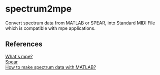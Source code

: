 # spectrum2mpe  
Convert spectrum data from MATLAB or SPEAR, into Standard MIDI File which is compatible with mpe applications.  
  
## References
[What's mpe?](http://mpe.js.org/ "mpe.js")  
[Spear](http://www.klingbeil.com/spear/ "Spear")  
[How to make spectrum data with MATLAB?](https://github.com/szk2s/Spectral-Analysis "Spectral-Analysis")  


